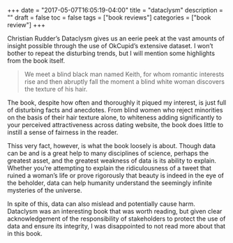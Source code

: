 +++
date = "2017-05-07T16:05:19-04:00"
title = "dataclysm"
description = ""
draft = false
toc = false
tags = ["book reviews"]
categories = ["book review"]
+++

Christian Rudder’s Dataclysm gives us an eerie peek at the vast amounts of 
insight possible through the use of OkCupid’s extensive dataset. I won’t 
bother to repeat the disturbing trends, but I will mention some highlights 
from the book itself.

<!--more-->

> We meet a blind black man named Keith, for whom romantic interests rise and
> then abruptly fall the moment a blind white woman discovers the texture of his
> hair.

The book, despite how often and thoroughly it piqued my interest, is just full
of disturbing facts and anecdotes. From blind women who reject minorities on the
basis of their hair texture alone, to whiteness adding significantly to your
perceived attractiveness across dating website, the book does little to instill
a sense of fairness in the reader.

Thiss very fact, however, is what the book loosely is about. Though data can be and
is a great help to many disciplines of science, perhaps the greatest asset, and
the greatest weakness of data is its ability to explain. Whether you’re
attempting to explain the ridiculousness of a tweet that ruined a woman’s life
or prove rigorously that beauty is indeed in the eye of the beholder, data can
help humanity understand the seemingly infinite mysteries of the universe.

In spite of this, data can also mislead and potentially cause harm. Dataclysm was
an interesting book that was worth reading, but given clear acknowledgement of
the responsibility of stakeholders to protect the use of data and ensure its
integrity, I was disappointed to not read more about that in this book.


